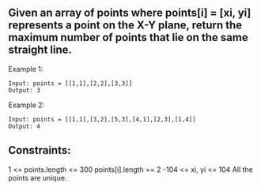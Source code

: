 ## Given an array of points where points[i] = [xi, yi] represents a point on the X-Y plane, return the maximum number of points that lie on the same straight line.

 

Example 1:

```
Input: points = [[1,1],[2,2],[3,3]]
Output: 3
```
Example 2:

```
Input: points = [[1,1],[3,2],[5,3],[4,1],[2,3],[1,4]]
Output: 4
```

## Constraints:

1 <= points.length <= 300
points[i].length == 2
-104 <= xi, yi <= 104
All the points are unique.




